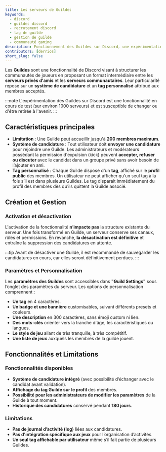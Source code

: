 ```yaml
---
title: Les serveurs de Guildes
keywords:
  - discord
  - guildes discord
  - recrutement discord
  - tag de guilde
  - gestion de guilde
  - communauté gaming
description: Fonctionnement des Guildes sur Discord, une expérimentation permettant aux joueurs de créer des communautés exclusives avec un système de recrutement avancé, une gestion optimisée et une identité visuelle unique.
contributors: [derrios]
short_slug: false
---
```


Les **Guildes** sont une fonctionnalité de Discord visant à structurer les communautés de joueurs en proposant un format intermédiaire entre les **serveurs privés d'amis** et les **serveurs communautaires**. Leur particularité repose sur un **système de candidature** et un **tag personnalisé** attribué aux membres acceptés.

:::note
L'expérimentation des Guildes sur Discord est une fonctionnalité en cours de test (sur environ 1000 serveurs) et est susceptible de changer ou d'être retirée à l'avenir.
:::

## Caractéristiques principales
- **Limitation** : Une Guilde peut accueillir jusqu'à **200 membres maximum**.
- **Système de candidature** : Tout utilisateur doit **envoyer une candidature** pour rejoindre une Guilde. Les administrateurs et modérateurs possédant la permission d'expulsion (kick) peuvent **accepter, refuser ou discuter** avec le candidat dans un groupe privé sans avoir besoin de l’ajouter en ami.
- **Tag personnalisé** : Chaque Guilde dispose d'un **tag**, affiché sur le **profil public** des membres. Un utilisateur ne peut afficher qu'un seul tag à la fois s’il est dans plusieurs Guildes. Le tag disparait immédiatement du profil des membres dès qu’ils quittent la Guilde associé.

## Création et Gestion
### Activation et désactivation
L'activation de la fonctionnalité **n’impacte pas** la structure existante du serveur. Une fois transformé en Guilde, un serveur conserve ses canaux, rôles et permissions. En revanche, **la désactivation est définitive** et entraîne la suppression des candidatures en attente.

:::tip
Avant de désactiver une Guilde, il est recommandé de sauvegarder les candidatures en cours, car elles seront définitivement perdues.
:::

### Paramètres et Personnalisation
Les **paramètres des Guildes** sont accessibles dans **"Guild Settings"** sous l’onglet des paramètres du serveur. Les options de personnalisation comprennent :
- **Un tag** en 4 caractères.
- **Un badge et une bannière** customisables, suivant différents presets et couleurs.
- **Une description** en 300 caractères, sans émoji custom ni lien.
- **Des mots-clés** orienter vers la tranche d'âge, les caractéristiques ou langues.
- **Le style de jeu** allant de très tranquille, à très compétitif.
- **Une liste de jeux** auxquels les membres de la guilde jouent.

## Fonctionnalités et Limitations
### Fonctionnalités disponibles
- **Système de candidature intégré** (avec possibilité d’échanger avec le candidat avant validation).
- **Affichage du tag Guilde sur le profil** des membres.
- **Possibilité pour les administrateurs de modifier les paramètres** de la Guilde à tout moment.
- **Historique des candidatures** conservé pendant **180 jours**.

### Limitations
- **Pas de journal d’activité (log)** liées aux candidatures.
- **Pas d'intégration spécifique aux jeux** pour l’organisation d’activités.
- **Un seul tag affichable par utilisateur** même s’il fait partie de plusieurs Guildes.
